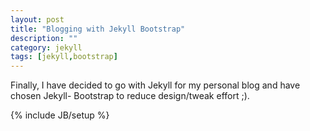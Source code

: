 ```yaml
---
layout: post
title: "Blogging with Jekyll Bootstrap"
description: ""
category: jekyll
tags: [jekyll,bootstrap]
---
```


Finally, I have decided to go with Jekyll for my personal blog and have chosen Jekyll-
Bootstrap to reduce design/tweak effort ;). 

{% include JB/setup %}
